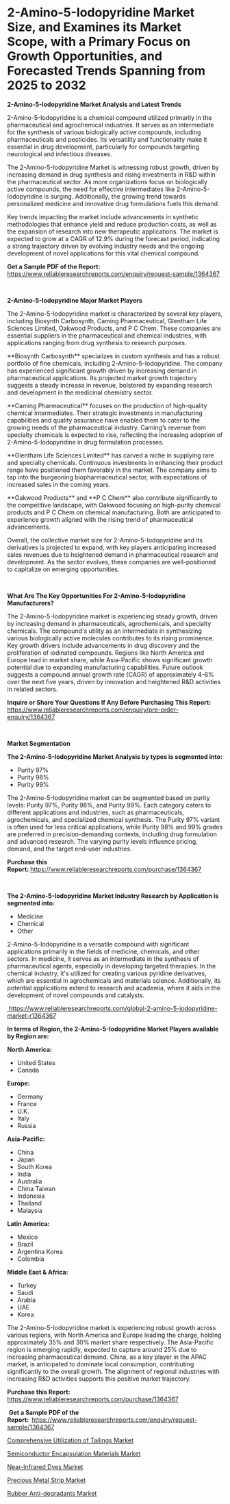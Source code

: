 <p><h1>2-Amino-5-Iodopyridine Market Size, and Examines its Market Scope, with a Primary Focus on Growth Opportunities, and Forecasted Trends Spanning from 2025 to 2032</h1></p><p><strong>2-Amino-5-Iodopyridine Market Analysis and Latest Trends</strong></p>
<p><p>2-Amino-5-Iodopyridine is a chemical compound utilized primarily in the pharmaceutical and agrochemical industries. It serves as an intermediate for the synthesis of various biologically active compounds, including pharmaceuticals and pesticides. Its versatility and functionality make it essential in drug development, particularly for compounds targeting neurological and infectious diseases.</p><p>The 2-Amino-5-Iodopyridine Market is witnessing robust growth, driven by increasing demand in drug synthesis and rising investments in R&D within the pharmaceutical sector. As more organizations focus on biologically active compounds, the need for effective intermediates like 2-Amino-5-Iodopyridine is surging. Additionally, the growing trend towards personalized medicine and innovative drug formulations fuels this demand.</p><p>Key trends impacting the market include advancements in synthetic methodologies that enhance yield and reduce production costs, as well as the expansion of research into new therapeutic applications. The market is expected to grow at a CAGR of 12.9% during the forecast period, indicating a strong trajectory driven by evolving industry needs and the ongoing development of novel applications for this vital chemical compound.</p></p>
<p><strong>Get a Sample PDF of the Report:&nbsp;</strong> <a href="https://www.reliableresearchreports.com/enquiry/request-sample/1364367?utm_campaign=16&utm_medium=2&utm_source=Github&utm_content=ia&utm_term=03042025&utm_id=2-amino-5-iodopyridine">https://www.reliableresearchreports.com/enquiry/request-sample/1364367</a></p>
<p>&nbsp;</p>
<p><strong>2-Amino-5-Iodopyridine Major Market Players</strong></p>
<p><p>The 2-Amino-5-Iodopyridine market is characterized by several key players, including Biosynth Carbosynth, Caming Pharmaceutical, Glentham Life Sciences Limited, Oakwood Products, and P C Chem. These companies are essential suppliers in the pharmaceutical and chemical industries, with applications ranging from drug synthesis to research purposes.</p><p>**Biosynth Carbosynth** specializes in custom synthesis and has a robust portfolio of fine chemicals, including 2-Amino-5-Iodopyridine. The company has experienced significant growth driven by increasing demand in pharmaceutical applications. Its projected market growth trajectory suggests a steady increase in revenue, bolstered by expanding research and development in the medicinal chemistry sector.</p><p>**Caming Pharmaceutical** focuses on the production of high-quality chemical intermediates. Their strategic investments in manufacturing capabilities and quality assurance have enabled them to cater to the growing needs of the pharmaceutical industry. Caming’s revenue from specialty chemicals is expected to rise, reflecting the increasing adoption of 2-Amino-5-Iodopyridine in drug formulation processes.</p><p>**Glentham Life Sciences Limited** has carved a niche in supplying rare and specialty chemicals. Continuous investments in enhancing their product range have positioned them favorably in the market. The company aims to tap into the burgeoning biopharmaceutical sector, with expectations of increased sales in the coming years.</p><p>**Oakwood Products** and **P C Chem** also contribute significantly to the competitive landscape, with Oakwood focusing on high-purity chemical products and P C Chem on chemical manufacturing. Both are anticipated to experience growth aligned with the rising trend of pharmaceutical advancements.</p><p>Overall, the collective market size for 2-Amino-5-Iodopyridine and its derivatives is projected to expand, with key players anticipating increased sales revenues due to heightened demand in pharmaceutical research and development. As the sector evolves, these companies are well-positioned to capitalize on emerging opportunities.</p></p>
<p>&nbsp;</p>
<p><strong>What Are The Key Opportunities For 2-Amino-5-Iodopyridine Manufacturers?</strong></p>
<p><p>The 2-Amino-5-Iodopyridine market is experiencing steady growth, driven by increasing demand in pharmaceuticals, agrochemicals, and specialty chemicals. The compound's utility as an intermediate in synthesizing various biologically active molecules contributes to its rising prominence. Key growth drivers include advancements in drug discovery and the proliferation of iodinated compounds. Regions like North America and Europe lead in market share, while Asia-Pacific shows significant growth potential due to expanding manufacturing capabilities. Future outlook suggests a compound annual growth rate (CAGR) of approximately 4-6% over the next five years, driven by innovation and heightened R&D activities in related sectors.</p></p>
<p><strong>Inquire or Share Your Questions If Any Before Purchasing This Report:</strong> <a href="https://www.reliableresearchreports.com/enquiry/pre-order-enquiry/1364367?utm_campaign=16&utm_medium=2&utm_source=Github&utm_content=ia&utm_term=03042025&utm_id=2-amino-5-iodopyridine">https://www.reliableresearchreports.com/enquiry/pre-order-enquiry/1364367</a></p>
<p>&nbsp;</p>
<p><strong>Market Segmentation</strong></p>
<p><strong>The 2-Amino-5-Iodopyridine Market Analysis by types is segmented into:</strong></p>
<p><ul><li>Purity 97%</li><li>Purity 98%</li><li>Purity 99%</li></ul></p>
<p><p>The 2-Amino-5-Iodopyridine market can be segmented based on purity levels: Purity 97%, Purity 98%, and Purity 99%. Each category caters to different applications and industries, such as pharmaceuticals, agrochemicals, and specialized chemical synthesis. The Purity 97% variant is often used for less critical applications, while Purity 98% and 99% grades are preferred in precision-demanding contexts, including drug formulation and advanced research. The varying purity levels influence pricing, demand, and the target end-user industries.</p></p>
<p><strong>Purchase this Report:&nbsp;</strong><a href="https://www.reliableresearchreports.com/purchase/1364367?utm_campaign=16&utm_medium=2&utm_source=Github&utm_content=ia&utm_term=03042025&utm_id=2-amino-5-iodopyridine">https://www.reliableresearchreports.com/purchase/1364367</a></p>
<p>&nbsp;</p>
<p><strong>The 2-Amino-5-Iodopyridine Market Industry Research by Application is segmented into:</strong></p>
<p><ul><li>Medicine</li><li>Chemical</li><li>Other</li></ul></p>
<p><p>2-Amino-5-Iodopyridine is a versatile compound with significant applications primarily in the fields of medicine, chemicals, and other sectors. In medicine, it serves as an intermediate in the synthesis of pharmaceutical agents, especially in developing targeted therapies. In the chemical industry, it's utilized for creating various pyridine derivatives, which are essential in agrochemicals and materials science. Additionally, its potential applications extend to research and academia, where it aids in the development of novel compounds and catalysts.</p></p>
<p><a href="https://www.reliableresearchreports.com/global-2-amino-5-iodopyridine-market-r1364367?utm_campaign=16&utm_medium=2&utm_source=Github&utm_content=ia&utm_term=03042025&utm_id=2-amino-5-iodopyridine">&nbsp;https://www.reliableresearchreports.com/global-2-amino-5-iodopyridine-market-r1364367</a></p>
<p><strong>In terms of Region, the 2-Amino-5-Iodopyridine Market Players available by Region are:</strong></p>
<p>
    <p> <strong> North America: </strong>
        <ul>
            <li>United States</li>
            <li>Canada</li>
        </ul>
        </p> 
    <p> <strong> Europe: </strong>
        <ul>
            <li>Germany</li>
            <li>France</li>
            <li>U.K.</li>
            <li>Italy</li>
            <li>Russia</li>
        </ul>
        </p> 
    <p> <strong> Asia-Pacific: </strong>
        <ul>
            <li>China</li>
            <li>Japan</li>
            <li>South Korea</li>
            <li>India</li>
            <li>Australia</li>
            <li>China Taiwan</li>
            <li>Indonesia</li>
            <li>Thailand</li>
            <li>Malaysia</li>
        </ul>
        </p> 
    <p> <strong> Latin America: </strong>
        <ul>
            <li>Mexico</li>
            <li>Brazil</li>
            <li>Argentina Korea</li>
            <li>Colombia</li>
        </ul>
        </p> 
    <p> <strong> Middle East & Africa: </strong>
        <ul>
            <li>Turkey</li>
            <li>Saudi</li>
            <li>Arabia</li>
            <li>UAE</li>
            <li>Korea</li>
        </ul>
    </p>
    </p>
<p><p>The 2-Amino-5-Iodopyridine market is experiencing robust growth across various regions, with North America and Europe leading the charge, holding approximately 35% and 30% market share respectively. The Asia-Pacific region is emerging rapidly, expected to capture around 25% due to increasing pharmaceutical demand. China, as a key player in the APAC market, is anticipated to dominate local consumption, contributing significantly to the overall growth. The alignment of regional industries with increasing R&D activities supports this positive market trajectory.</p></p>
<p><strong>Purchase this Report: </strong><a href="https://www.reliableresearchreports.com/purchase/1364367?utm_campaign=16&utm_medium=2&utm_source=Github&utm_content=ia&utm_term=03042025&utm_id=2-amino-5-iodopyridine">https://www.reliableresearchreports.com/purchase/1364367</a></p>
<p>&nbsp;<strong>Get a Sample PDF of the Report:&nbsp;&nbsp;</strong><a href="https://www.reliableresearchreports.com/enquiry/request-sample/1364367?utm_campaign=16&utm_medium=2&utm_source=Github&utm_content=ia&utm_term=03042025&utm_id=2-amino-5-iodopyridine">https://www.reliableresearchreports.com/enquiry/request-sample/1364367</a></p>
<p><strong></strong></p>
<p><p><a href="https://github.com/lelkohydesyj/Market-Research-Report-List-1/blob/main/comprehensive-utilization-of-tailings-market.md?utm_campaign=16&utm_medium=2&utm_source=Github&utm_content=ia&utm_term=03042025&utm_id=2-amino-5-iodopyridine">Comprehensive Utilization of Tailings Market</a></p><p><a href="https://github.com/mehakmiamid1/Market-Research-Report-List-1/blob/main/semiconductor-encapsulation-materials-market.md?utm_campaign=16&utm_medium=2&utm_source=Github&utm_content=ia&utm_term=03042025&utm_id=2-amino-5-iodopyridine">Semiconductor Encapsulation Materials Market</a></p><p><a href="https://github.com/cachaskluwe/Market-Research-Report-List-1/blob/main/near-infrared-dyes-market.md?utm_campaign=16&utm_medium=2&utm_source=Github&utm_content=ia&utm_term=03042025&utm_id=2-amino-5-iodopyridine">Near-Infrared Dyes Market</a></p><p><a href="https://github.com/thanenegenqa/Market-Research-Report-List-1/blob/main/precious-metal-strip-market.md?utm_campaign=16&utm_medium=2&utm_source=Github&utm_content=ia&utm_term=03042025&utm_id=2-amino-5-iodopyridine">Precious Metal Strip Market</a></p><p><a href="https://github.com/cezilfinerv9/Market-Research-Report-List-1/blob/main/rubber-anti-degradants-market.md?utm_campaign=16&utm_medium=2&utm_source=Github&utm_content=ia&utm_term=03042025&utm_id=2-amino-5-iodopyridine">Rubber Anti-degradants Market</a></p></p>